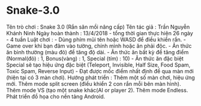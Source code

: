 # Snake-3.0
Tên trò chơi : Snake 3.0 (Rắn săn mồi nâng cấp)
Tên tác giả : Trần Nguyễn Khánh Ninh
Ngày hoàn thành : 13/4/2018 - tổng thời gian thực hiện 26 ngày - 4 tuần
Luật chơi : - Dùng phím mũi tên hoặc WASD để điều khiển rắn.
            - Game over khi bạn đâm vào tường, chính mình hoặc ăn phải độc. 
            - Ăn thức ăn bình thường (màu đỏ) để tăng độ dài.
            - Ăn thức ăn bất kỳ để tăng điểm (Normal(đỏ) : 1, Bonus(vàng) : 1, Special (tím) : 10)
            - Ăn thức ăn đặc biệt Special sẽ tạo hiệu ứng đặc biệt (Teleport, Invisible, Half Size, Food Spam, Toxic Spam, Reverse Input)
            - Đạt được mốc điểm nhất định để qua màn mới (hiện tại có 3 màn chơi).
Hướng phát triển : Thêm một số màn chơi, hiệu ứng mới. Thêm mode split screen (điều khiển 2 con rắn mỗi bên màn hình). Thêm mode VS
                  (tạo một snake khác(AI or player 2). Thêm mode Endless. Phát triển đồ họa cho nền tảng Android.
